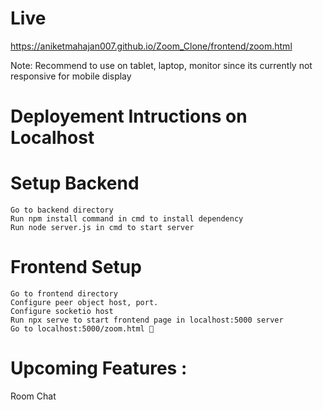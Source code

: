 # Live
https://aniketmahajan007.github.io/Zoom_Clone/frontend/zoom.html

Note: Recommend to use on tablet, laptop, monitor since its currently not responsive for mobile display

# Deployement Intructions on Localhost

# Setup Backend

    Go to backend directory
    Run npm install command in cmd to install dependency
    Run node server.js in cmd to start server

# Frontend Setup

    Go to frontend directory 
    Configure peer object host, port.
    Configure socketio host
    Run npx serve to start frontend page in localhost:5000 server
    Go to localhost:5000/zoom.html 🚀

# Upcoming Features :

Room Chat
